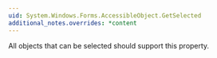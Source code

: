 ```yaml
---
uid: System.Windows.Forms.AccessibleObject.GetSelected
additional_notes.overrides: *content
---
```


<p>All objects that can be selected should support this property.</p>


